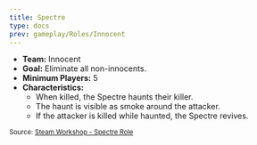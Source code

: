 ```yaml
---
title: Spectre
type: docs
prev: gameplay/Roles/Innocent
---
```


- **Team:** Innocent
- **Goal:** Eliminate all non-innocents.
- **Minimum Players:** 5
- **Characteristics:**
  - When killed, the Spectre haunts their killer.
  - The haunt is visible as smoke around the attacker.
  - If the attacker is killed while haunted, the Spectre revives.

<small>Source: [Steam Workshop - Spectre Role](https://steamcommunity.com/sharedfiles/filedetails/?id=2138979333)</small>
